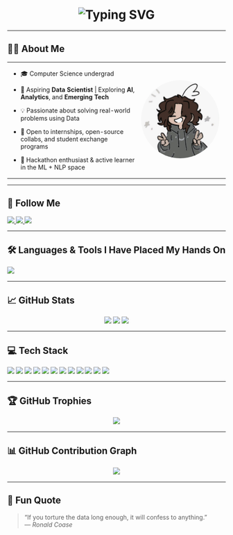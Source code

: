 
<h1 align="center">
  <img src="https://readme-typing-svg.demolab.com/?font=Fira+Code&size=36&pause=1000&center=true&width=500&lines=HI+IT'S+PAYAL" alt="Typing SVG" />
</h1>

---
## 🙋‍♀️ About Me

<table>
  <tr>
    <td width="60%">
      
- 🎓 Computer Science undergrad  
- 🎯 Aspiring **Data Scientist** | Exploring **AI**, **Analytics**, and **Emerging Tech**  
- 💡 Passionate about solving real-world problems using Data  
- 🤝 Open to internships, open-source collabs, and student exchange programs  
- 🧠 Hackathon enthusiast & active learner in the ML + NLP space  

    </td>
    <td>
      <img src="IMG_20250722_154601.jpg" width="180" alt="profile-pic" style="border-radius:50%" />
    </td>
  </tr>
</table>


---

## 🔗 Follow Me

<p align="left">
  <a href="https://www.linkedin.com/in/payalpriyadarshinijena" target="_blank">
    <img src="https://img.shields.io/badge/LinkedIn-0A66C2?style=for-the-badge&logo=linkedin&logoColor=white" />
  </a>
  <a href="https://github.com/PAYALPJENA" target="_blank">
    <img src="https://img.shields.io/badge/GitHub-333?style=for-the-badge&logo=github&logoColor=white" />
  </a>
  <a href="https://instagram.com/_payalpjena" target="_blank">
    <img src="https://img.shields.io/badge/Instagram-E4405F?style=for-the-badge&logo=instagram&logoColor=white" />
  </a>
</p>

---

## 🛠️ Languages & Tools I Have Placed My Hands On

<p align="left">
  <img src="https://skillicons.dev/icons?i=py,c,cpp,html,css,js,java,react,git,github,vscode,figma,mysql,firebase,mongodb,powershell,linux" />
</p>

---

## 📈 GitHub Stats

<p align="center">
  <img src="https://github-readme-stats.vercel.app/api?username=PAYALPJENA&show_icons=true&theme=tokyonight" height="200" />
  <img src="https://github-readme-streak-stats.herokuapp.com/?user=PAYALPJENA&theme=tokyonight" height="200" />
  <img src="https://github-readme-stats.vercel.app/api/top-langs/?username=PAYALPJENA&layout=compact&theme=tokyonight" height="200"/>
</p>

---

## 💻 Tech Stack

<p align="left">
  <img src="https://img.shields.io/badge/-Python-3776AB?style=for-the-badge&logo=python&logoColor=white" />
  <img src="https://img.shields.io/badge/-C-A8B9CC?style=for-the-badge&logo=c&logoColor=white" />
  <img src="https://img.shields.io/badge/-C++-00599C?style=for-the-badge&logo=c%2B%2B&logoColor=white" />
  <img src="https://img.shields.io/badge/-HTML5-E34F26?style=for-the-badge&logo=html5&logoColor=white" />
  <img src="https://img.shields.io/badge/-CSS3-1572B6?style=for-the-badge&logo=css3&logoColor=white" />
  <img src="https://img.shields.io/badge/-JavaScript-F7DF1E?style=for-the-badge&logo=javascript&logoColor=black" />
  <img src="https://img.shields.io/badge/-MySQL-4479A1?style=for-the-badge&logo=mysql&logoColor=white" />
  <img src="https://img.shields.io/badge/-Firebase-FFCA28?style=for-the-badge&logo=firebase&logoColor=black" />
  <img src="https://img.shields.io/badge/-MongoDB-47A248?style=for-the-badge&logo=mongodb&logoColor=white" />
  <img src="https://img.shields.io/badge/-Streamlit-FF4B4B?style=for-the-badge&logo=streamlit&logoColor=white" />
  <img src="https://img.shields.io/badge/-PowerBI-F2C811?style=for-the-badge&logo=powerbi&logoColor=black" />
  <img src="https://img.shields.io/badge/-VSCode-007ACC?style=for-the-badge&logo=visual-studio-code&logoColor=white" />
</p>

---

## 🏆 GitHub Trophies

<p align="center">
  <img src="https://github-profile-trophy.vercel.app/?username=PAYALPJENA&theme=darkhub&margin-w=10&row=2&column=3" />
</p>

---

## 📊 GitHub Contribution Graph

<p align="center">
  <img src="https://github-readme-activity-graph.vercel.app/graph?username=PAYALPJENA&theme=react-dark&area=true" />
</p>

---

## 🌈 Fun Quote

> “If you torture the data long enough, it will confess to anything.”  
> — *Ronald Coase*  
